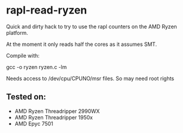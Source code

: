 # rapl-read-ryzen

Quick and dirty hack to try to use the rapl counters on the AMD Ryzen platform.

At the moment it only reads half the cores as it assumes SMT.

Compile with:

gcc -o ryzen ryzen.c -lm

Needs access to /dev/cpu/CPUNO/msr files. So may need root rights

## Tested on: ##
 * AMD Ryzen Threadripper 2990WX
 * AMD Ryzen Threadripper 1950x
 * AMD Epyc 7501
